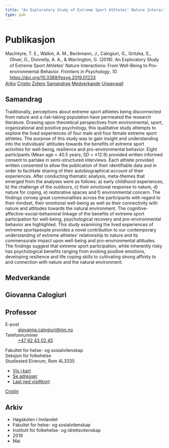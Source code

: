 ```yaml
---
title: "An Exploratory Study of Extreme Sport Athletes’ Nature Interactions: From Well-Being to Pro-environmental Behavior"
type: pub
---
```

<h1>Publikasjon</h1>
<article id="csl-bib-container-XMM3J4P4" class="csl-bib-container">
  <div class="csl-bib-body" style="line-height: 1.35; padding-left: 1em; text-indent:-1em;">
  <div class="csl-entry">MacIntyre, T. E., Walkin, A. M., Beckmann, J., Calogiuri, G., Gritzka, S., Oliver, G., Donnelly, A. A., &amp; Warrington, G. (2019). An Exploratory Study of Extreme Sport Athletes&#x2019; Nature Interactions: From Well-Being to Pro-environmental Behavior. <i>Frontiers in Psychology</i>, <i>10</i>. <a href="https://doi.org/10.3389/fpsyg.2019.01233">https://doi.org/10.3389/fpsyg.2019.01233</a></div>
</div>
  <div class="csl-bib-buttons">
    <a href="#taxonomy-article-XMM3J4P4" class="csl-bib-button">Arkiv</a>
    <a href="https://app.cristin.no/results/show.jsf?id=1697141" alt="Cristin URL" class="csl-bib-button">Cristin</a>
    <a href="http://zotero.org/groups/5022929/items/XMM3J4P4" alt="Zotero URL" class="csl-bib-button">Zotero</a>
    <a href="#abstract-article-XMM3J4P4" class="csl-bib-button">Samandrag</a>
    <a href="#contributors-article-XMM3J4P4" class="csl-bib-button">Medverkande</a>
    <a href="https://www.frontiersin.org/articles/10.3389/fpsyg.2019.01233/pdf" class="csl-bib-button">Unpaywall</a>
  </div>
  <div id="csl-bib-meta-container-XMM3J4P4"></div>
</article>
<div id="csl-bib-meta-XMM3J4P4" class="csl-bib-meta">
  <article id="abstract-article-XMM3J4P4" class="abstract-article">
    <h1>Samandrag</h1>
    Traditionally, perceptions about extreme sport athletes being disconnected from nature and a risk-taking population have permeated the research literature. Drawing upon theoretical perspectives from environmental, sport, organizational and positive psychology, this qualitative study attempts to explore the lived experiences of four male and four female extreme sport athletes. The purpose of this study was to gain insight and understanding into the individuals’ attitudes towards the benefits of extreme sport activities for well-being, resilience and pro-environmental behavior. Eight participants (Mean age = 40.5 years; SD = ±12.9) provided written informed consent to partake in semi-structured interviews. Each athlete provided written consented to allow the publication of their identifiable data and in order to facilitate sharing of their autobiographical account of their experiences. After conducting thematic analysis, meta-themes that emerged from the analyses were as follows: a) early childhood experiences, b) the challenge of the outdoors, c) their emotional response to nature, d) nature for coping, e) restorative spaces and f) environmental concern. The findings convey great commonalities across the participants with regard to their mindset, their emotional well-being as well as their connectivity with nature and attitudes towards the natural environment. The cognitive-affective-social-behavioral linkage of the benefits of extreme sport participation for well-being, psychological recovery and pro-environmental behavior are highlighted. This study examining the lived experiences of extreme sportspeople provides a novel contribution to our contemporary understanding of extreme athletes’ relationship to nature and its commensurate impact upon well-being and pro-environmental attitudes. The findings suggest that extreme sport participation, while inherently risky has psychological benefits ranging from evoking positive emotions, developing resilience and life coping skills to cultivating strong affinity to and connection with nature and the natural environment.
  </article>
  <article id="contributors-article-XMM3J4P4" class="contributors-article">
    <h1>Medverkande</h1>
    <div class="personas">
<div class="vrtx-hinn-person-card">
<div class="photo">
<i class="lar la-user-circle missing-person"></i>
</div>
<div class="info">
<hgroup><h1>Giovanna Calogiuri</h1>
<h2>Professor</h2>
</hgroup><dl>
<dt>E-post</dt>
<dd>
<a href="mailto:giovanna.calogiuri@inn.no">giovanna.calogiuri@inn.no</a>
</dd>
<dt>Telefonnummer</dt>
<dd><a href="tel:+4762430245">
+47 62 43 02 45
</a></dd>
</dl>
<p>
Fakultet for helse- og sosialvitenskap<br>
Seksjon for folkehelse<br>
Studiested Elverum,
Rom 4L3335
</p>
<ul class="vrtx-hinn-links">
<li><a href="https://www.google.com/maps?q=60.88177,11.53669">Vis i kart</a></li>
<li><a href="https://www.inn.no/finn-en-ansatt/giovanna-calogiuri.html#vrtx-hinn-addresses">Se adresser</a></li>
<li><a href="https://www.inn.no/finn-en-ansatt/giovanna-calogiuri.html?vrtx=vcf">Last ned visittkort</a></li>
</ul>
</div>
</div>
<a href="https://app.cristin.no/persons/show.jsf?id=358086" alt="Cristin URL" class="personas-cristin">Cristin</a>
</div>
  </article>
  <article id="taxonomy-article-XMM3J4P4" class="taxonomy-article">
    <h1>Arkiv</h1>
    <ul>
      <li>Høgskolen i Innlandet</li>
      <li>Fakultet for helse- og sosialvitenskap</li>
      <li>Institutt for folkehelse- og idrettsvitenskap</li>
      <li>2019</li>
      <li>Mai</li>
    </ul>
  </article>
</div>

